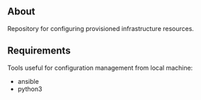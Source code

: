 ## About
Repository for configuring provisioned infrastructure resources.

## Requirements
Tools useful for configuration management from local machine:
- ansible
- python3
